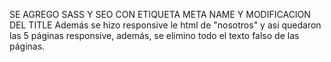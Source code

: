 SE AGREGO SASS Y SEO CON ETIQUETA META NAME Y MODIFICACION DEL TITLE
Además se hizo responsive le html de "nosotros" y asi quedaron las 5 páginas responsive, además, se elimino todo el texto falso de las páginas.

